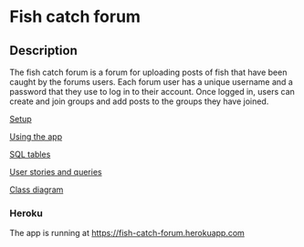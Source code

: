 # Fish catch forum

## Description

The fish catch forum is a forum for uploading posts of fish that have been caught by the forums users.
Each forum user has a unique username and a password that they use to log in to their account. Once logged in, users can create and join groups and add posts to the groups they have joined.


[Setup](https://github.com/samvancart/fish-catch-forum/blob/master/documentation/setup.md)

[Using the app](https://github.com/samvancart/fish-catch-forum/blob/master/documentation/using_the_app.md)

[SQL tables](https://github.com/samvancart/fish-catch-forum/blob/master/documentation/sql_tables.md)

[User stories and queries](https://github.com/samvancart/fish-catch-forum/blob/master/documentation/user_stories.md)

[Class diagram](https://github.com/samvancart/fish-catch-forum/blob/master/documentation/fishCatchForumClassDiagram.png)

### Heroku

The app is running at https://fish-catch-forum.herokuapp.com
